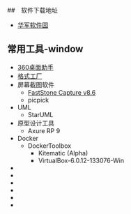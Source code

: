 ##　软件下载地址
- [华军软件园](http://search.onlinedown.net/search_list.php?searchsid=1&searchname=pdf&button=)
## 常用工具-window
- [360桌面助手](http://www.360.cn/desktop/)
- [格式工厂]()
- 屏幕截图软件
    - [FastStone Capture v8.6](http://www.onlinedown.net/soft/44264.htm)
    - picpick
- UML
    - StarUML
- 原型设计工具
    - Axure RP 9
- Docker
    - DockerToolbox
        - Kitematic (Alpha)
        - VirtualBox-6.0.12-133076-Win
- []()
- []()
- []()
- []()
- []()
- []()